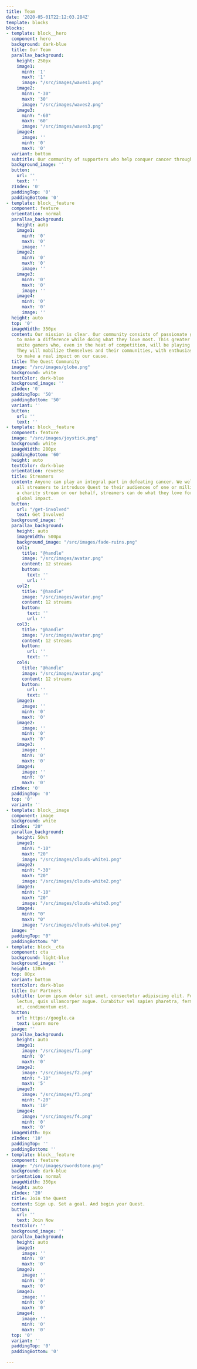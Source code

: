 ```yaml
---
title: Team
date: '2020-05-01T22:12:03.284Z'
template: blocks
blocks:
- template: block__hero
  component: hero
  background: dark-blue
  title: Our Team
  parallax_background:
    height: 250px
    image1:
      minY: '1'
      maxY: '1'
      image: "/src/images/waves1.png"
    image2:
      minY: "-30"
      maxY: '30'
      image: "/src/images/waves2.png"
    image3:
      minY: "-60"
      maxY: '60'
      image: "/src/images/waves3.png"
    image4:
      image: ''
      minY: '0'
      maxY: '0'
  variant: bottom
  subtitle: Our community of supporters who help conquer cancer through gaming
  background_image: ''
  button:
    url: ''
    text: ''
  zIndex: '0'
  paddingTop: '0'
  paddingBottom: '0'
- template: block__feature
  component: feature
  orientation: normal
  parallax_background:
    height: auto
    image1:
      minY: '0'
      maxY: '0'
      image: ''
    image2:
      minY: '0'
      maxY: '0'
      image: ''
    image3:
      minY: '0'
      maxY: '0'
      image: ''
    image4:
      minY: '0'
      maxY: '0'
      image: ''
  height: auto
  top: '0'
  imageWidth: 350px
  content: Our mission is clear. Our community consists of passionate gamers, eager
    to make a difference while doing what they love most. This greater purpose will
    unite gamers who, even in the heat of competition, will be playing as one team.
    They will mobilize themselves and their communities, with enthusiasm and pride,
    to make a real impact on our cause.
  title: The Quest Community
  image: "/src/images/globe.png"
  background: white
  textColor: dark-blue
  background_image: ''
  zIndex: '0'
  paddingTop: '50'
  paddingBottom: '50'
  variant: ''
  button:
    url: ''
    text: ''
- template: block__feature
  component: feature
  image: "/src/images/joystick.png"
  background: white
  imageWidth: 280px
  paddingBottom: '60'
  height: auto
  textColor: dark-blue
  orientation: reverse
  title: Streamers
  content: Anyone can play an integral part in defeating cancer. We welcome any and
    all streamers to introduce Quest to their audiences of one or millions. By hosting
    a charity stream on our behalf, streamers can do what they love for a lasting
    global impact.
  button:
    url: "/get-involved"
    text: Get Involved
  background_image: ''
  parallax_background:
    height: auto
    imageWidth: 500px
    background_image: "/src/images/fade-ruins.png"
    col1:
      title: "@handle"
      image: "/src/images/avatar.png"
      content: 12 streams
      button:
        text: ''
        url: ''
    col2:
      title: "@handle"
      image: "/src/images/avatar.png"
      content: 12 streams
      button:
        text: ''
        url: ''
    col3:
      title: "@handle"
      image: "/src/images/avatar.png"
      content: 12 streams
      button:
        url: ''
        text: ''
    col4:
      title: "@handle"
      image: "/src/images/avatar.png"
      content: 12 streams
      button:
        url: ''
        text: ''
    image1:
      image: ''
      minY: '0'
      maxY: '0'
    image2:
      image: ''
      minY: '0'
      maxY: '0'
    image3:
      image: ''
      minY: '0'
      maxY: '0'
    image4:
      image: ''
      minY: '0'
      maxY: '0'
  zIndex: '0'
  paddingTop: '0'
  top: '0'
  variant: ''
- template: block__image
  component: image
  background: white
  zIndex: "20"
  parallax_background:
    height: 50vh
    image1:
      minY: "-10"
      maxY: "20"
      image: "/src/images/clouds-white1.png"
    image2:
      minY: "-30"
      maxY: "20"
      image: "/src/images/clouds-white2.png"
    image3:
      minY: "-10"
      maxY: "20"
      image: "/src/images/clouds-white3.png"
    image4:
      minY: "0"
      maxY: "0"
      image: "/src/images/clouds-white4.png"
  image: ''
  paddingTop: "0"
  paddingBottom: "0"
- template: block__cta
  component: cta
  background: light-blue
  background_image: ''
  height: 130vh
  top: 80px
  variant: bottom
  textColor: dark-blue
  title: Our Partners
  subtitle: Lorem ipsum dolor sit amet, consectetur adipiscing elit. Fusce at vehicula
    lectus, quis ullamcorper augue. Curabitur vel sapien pharetra, fermentum elit
    ut, condimentum est.
  button:
    url: https://google.ca
    text: Learn more
  image: ''
  parallax_background:
    height: auto
    image1:
      image: "/src/images/f1.png"
      minY: '0'
      maxY: '0'
    image2:
      image: "/src/images/f2.png"
      minY: "-10"
      maxY: '5'
    image3:
      image: "/src/images/f3.png"
      minY: "-20"
      maxY: '10'
    image4:
      image: "/src/images/f4.png"
      minY: '0'
      maxY: '0'
  imageWidth: 0px
  zIndex: '10'
  paddingTop: ''
  paddingBottom: ''
- template: block__feature
  component: feature
  image: "/src/images/swordstone.png"
  background: dark-blue
  orientation: normal
  imageWidth: 350px
  height: auto
  zIndex: '20'
  title: Join the Quest
  content: Sign up. Set a goal. And begin your Quest.
  button:
    url: ''
    text: Join Now
  textColor: ''
  background_image: ''
  parallax_background:
    height: auto
    image1:
      image: ''
      minY: '0'
      maxY: '0'
    image2:
      image: ''
      minY: '0'
      maxY: '0'
    image3:
      image: ''
      minY: '0'
      maxY: '0'
    image4:
      image: ''
      minY: '0'
      maxY: '0'
  top: '0'
  variant: ''
  paddingTop: '0'
  paddingBottom: '0'

---
```

